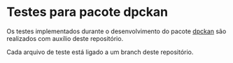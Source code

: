 # Testes para pacote dpckan 

Os testes implementados durante o desenvolvimento do pacote [dpckan](https://github.com/dados-mg/dpkgckanmg) são realizados com auxílio deste repositório.

Cada arquivo de teste está ligado a um branch deste repositório. 
